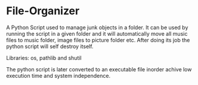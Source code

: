 # File-Organizer

A Python Script used to manage junk objects in a folder. It can be used by running the script in a given folder and it will automatically move all music files to music folder, image files to picture folder etc. After doing its job the python script will self destroy itself.  

Libraries: os, pathlib and shutil 

The python script is later converted to an executable file inorder achive low execution time and system independence. 

